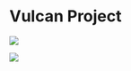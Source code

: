Vulcan Project
==============

[![](https://i.ytimg.com/vi/QAEkuVgt6Aw/hqdefault.jpg)](https://www.youtube.com/watch?v=QAEkuVgt6Aw "Into Darkness")

[![](https://i.ytimg.com/vi/-WXVyjwuIok/hqdefault.jpg)](https://www.youtube.com/watch?v=xlsFwBhiY-M "The Enigma")
